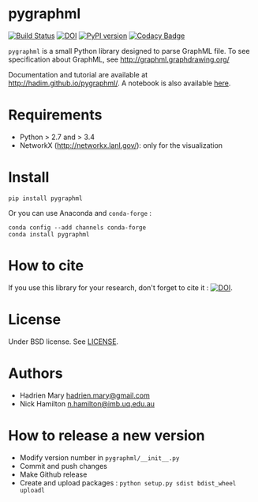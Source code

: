 # pygraphml

[![Build Status](https://travis-ci.org/hadim/pygraphml.svg?branch=master)](https://travis-ci.org/hadim/pygraphml)
[![DOI](https://zenodo.org/badge/4163/hadim/pygraphml.svg)](https://zenodo.org/badge/latestdoi/4163/hadim/pygraphml)
[![PyPI version](https://img.shields.io/pypi/v/pygraphml.svg?maxAge=2591000)](https://pypi.org/project/pygraphml/)
[![Codacy Badge](https://api.codacy.com/project/badge/Coverage/0d4f8c8a2fc341d4be05fe6203382f08)](https://www.codacy.com/app/paulschweizer/pygraphml?utm_source=github.com&utm_medium=referral&utm_content=PaulSchweizer/pygraphml&utm_campaign=Badge_Coverage)

`pygraphml` is a small Python library designed to parse GraphML file. To
see specification about GraphML, see http://graphml.graphdrawing.org/

Documentation and tutorial are available at http://hadim.github.io/pygraphml/. A notebook is also available [here](example.ipynb).

# Requirements

- Python > 2.7 and > 3.4
- NetworkX (http://networkx.lanl.gov/): only for the visualization

# Install

`pip install pygraphml`

Or you can use Anaconda and `conda-forge` :

```
conda config --add channels conda-forge
conda install pygraphml
```

# How to cite

If you use this library for your research, don't forget to cite it : [![DOI](https://zenodo.org/badge/4163/hadim/pygraphml.svg)](https://zenodo.org/badge/latestdoi/4163/hadim/pygraphml).

# License

Under BSD license. See [LICENSE](LICENSE).

# Authors

- Hadrien Mary <hadrien.mary@gmail.com>
- Nick Hamilton <n.hamilton@imb.uq.edu.au>

# How to release a new version

- Modify version number in `pygraphml/__init__.py`
- Commit and push changes
- Make Github release
- Create and upload packages : `python setup.py sdist bdist_wheel uploadl`
